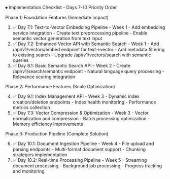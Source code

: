 ⏺ Implementation Checklist - Days 7-10 Priority Order

  Phase 1: Foundation Features (Immediate Impact)

  1. ✅ Day 7.1: Text-to-Vector Embedding Pipeline - Week 1
    - Add embedding service integration
    - Create text preprocessing pipeline
    - Enable semantic vector generation from text input
  2. ✅ Day 7.2: Enhanced Vector API with Semantic Search - Week 1
    - Add /api/v1/vectors/embed endpoint for text→vector
    - Add metadata filtering to existing search
    - Upgrade /api/v1/vectors/search with semantic queries
  3. ✅ Day 8.1: Basic Semantic Search API - Week 2
    - Create /api/v1/search/semantic endpoint
    - Natural language query processing
    - Relevance scoring integration

  Phase 2: Performance Features (Scale Optimization)

  4. ✅ Day 9.1: Index Management API - Week 3
    - Dynamic index creation/deletion endpoints
    - Index health monitoring
    - Performance metrics collection
  5. ✅ Day 7.3: Vector Compression & Optimization - Week 3
    - Vector normalization and compression
    - Batch processing optimization
    - Memory efficiency improvements

  Phase 3: Production Pipeline (Complete Solution)

  6. ✅ Day 10.1: Document Ingestion Pipeline - Week 4
    - File upload and parsing endpoints
    - Multi-format document support
    - Chunking strategies implementation
  7. ✅ Day 10.2: Real-time Processing Pipeline - Week 5
    - Streaming document processing
    - Background job processing
    - Progress tracking and monitoring